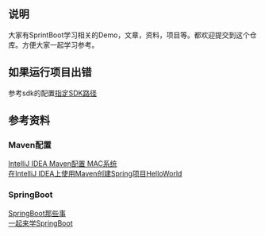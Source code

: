 ## 说明

大家有SprintBoot学习相关的Demo，文章，资料，项目等。都欢迎提交到这个仓库。方便大家一起学习参考。



## 如果运行项目出错
参考sdk的配置[指定SDK路径](https://blog.csdn.net/monica1_1/article/details/78651659)</br>


## 参考资料

### Maven配置

[IntelliJ IDEA Maven配置 MAC系统](https://blog.csdn.net/fenglailea/article/details/78272769)</br>
[在IntelliJ IDEA上使用Maven创建Spring项目HelloWorld](https://blog.csdn.net/LoveSkybaby/article/details/79168889)</br>

### SpringBoot

[SpringBoot那些事](https://www.w3cschool.cn/springboot/)</br>
[一起来学SpringBoot](https://blog.csdn.net/Winter_chen001/article/details/80537829)</br>







